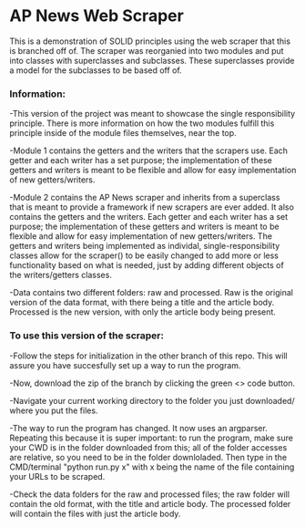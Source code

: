 # AP News Web Scraper
This is a demonstration of SOLID principles using the web scraper that this is branched off of.
The scraper was reorganied into two modules and put into classes with superclasses and subclasses. These superclasses provide a model for the subclasses to be based off of.
### Information:
-This version of the project was meant to showcase the single responsibility principle. There is more information on how the two modules fulfill this principle inside of the module files themselves, near the top.

-Module 1 contains the getters and the writers that the scrapers use. Each getter and each writer has a set purpose; the implementation of these getters and writers is meant to be flexible and allow for easy implementation of new getters/writers.

-Module 2 contains the AP News scraper and inherits from a superclass that is meant to provide a framework if new scrapers are ever added. It also contains the getters and the writers. Each getter and each writer has a set purpose; the implementation of these getters and writers is meant to be flexible and allow for easy implementation of new getters/writers. The getters and writers being implemented as individal, single-responsibility classes allow for the scraper() to be easily changed to add more or less functionality based on what is needed, just by adding different objects of the writers/getters classes.

-Data contains two different folders: raw and processed. Raw is the original version of the data format, with there being a title and the article body. Processed is the new version, with only the article body being present.


### To use this version of the scraper:
-Follow the steps for initialization in the other branch of this repo. This will assure you have succesfully set up a way to run the program.

-Now, download the zip of the branch by clicking the green <> code button.

-Navigate your current working directory to the folder you just downloaded/ where you put the files.

-The way to run the program has changed. It now uses an argparser. Repeating this because it is super important: to run the program, make sure your CWD is in the folder downloaded from this; all of the folder accesses are relative, so you need to be in the folder downloladed. Then type in the CMD/terminal "python run.py x" with x being the name of the file containing your URLs to be scraped.

-Check the data folders for the raw and processed files; the raw folder will contain the old format, with the title and article body. The processed folder will contain the files with just the article body.
